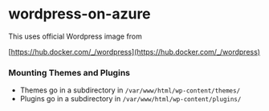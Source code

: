 # wordpress-on-azure

This uses official Wordpress image from

[https://hub.docker.com/_/wordpress](https://hub.docker.com/_/wordpress)


### Mounting Themes and Plugins

- Themes go in a subdirectory in `/var/www/html/wp-content/themes/`
- Plugins go in a subdirectory in `/var/www/html/wp-content/plugins/`